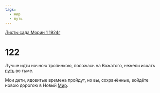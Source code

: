 ```yaml
---
tags:
  - мир
  - путь
---
```


[Листы сада Мории 1 1924г](/agni/1924)

# 122
Лучше идти ночною тропинкою, положась на Вожатого, нежели искать [путь](/tag/#путь) во тьме.   

Мои дети, ядовитые времена пройдут, но вы, сохранённые, войдёте новою дорогою в Новый [Мир](/tag/#мир).   

